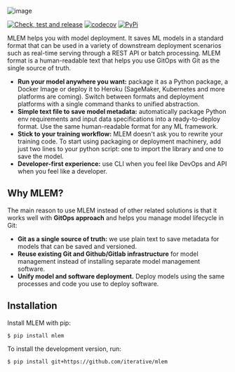 ![image](https://user-images.githubusercontent.com/6797716/165590476-994d4d93-8e98-4afb-b5f8-6f42b9d56efc.png)


[![Check, test and release](https://github.com/iterative/mlem/actions/workflows/check-test-release.yml/badge.svg)](https://github.com/iterative/mlem/actions/workflows/check-test-release.yml)
[![codecov](https://codecov.io/gh/iterative/mlem/branch/main/graph/badge.svg?token=WHU4OAB6O2)](https://codecov.io/gh/iterative/mlem)
[![PyPi](https://img.shields.io/pypi/v/mlem.svg?label=pip&logo=PyPI&logoColor=white)](https://pypi.org/project/mlem)

MLEM helps you with model deployment. It saves ML models in a standard format that can be used in a variety of downstream deployment scenarios such as real-time serving through a REST API or batch processing. MLEM format is a human-readable text that helps you use GitOps with Git as the single source of truth.

- **Run your model anywhere you want:** package it as a Python package, a Docker Image or deploy it to Heroku (SageMaker, Kubernetes and more platforms are coming). Switch between formats and deployment platforms with a single command thanks to unified abstraction.
- **Simple text file to save model metadata:** automatically package Python env requirements and input data specifications into a ready-to-deploy format. Use the same human-readable format for any ML framework.
- **Stick to your training workflow:** MLEM doesn't ask you to rewrite your training code. To start using packaging or deployment machinery, add just two lines to your python script: one to import the library and one to save the model.
- **Developer-first experience:** use CLI when you feel like DevOps and API when you feel like a developer.

## Why MLEM?

The main reason to use MLEM instead of other related solutions is that it works well with **GitOps approach** and helps you manage model lifecycle in Git:

- **Git as a single source of truth:** we use plain text to save metadata for models that can be saved and versioned.
- **Reuse existing Git and Github/Gitlab infrastructure** for model management instead of installing separate model management software.
- **Unify model and software deployment.** Deploy models using the same processes and code you use to deploy software.

## Installation

Install MLEM with pip:

```
$ pip install mlem
```

To install the development version, run:

```
$ pip install git+https://github.com/iterative/mlem
```
